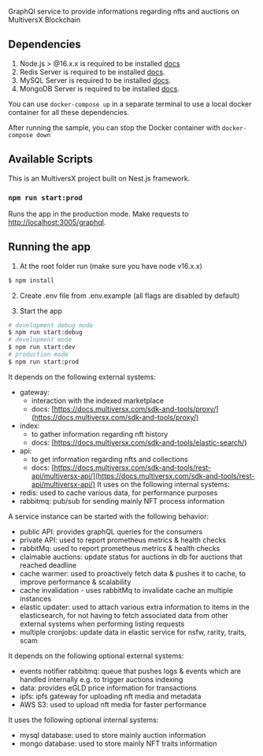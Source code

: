 GraphQl service to provide informations regarding nfts and auctions on MultiversX Blockchain

## Dependencies

1. Node.js > @16.x.x is required to be installed [docs](https://nodejs.org/en/)
1. Redis Server is required to be installed [docs](https://redis.io/).
1. MySQL Server is required to be installed [docs](https://dev.mysql.com/doc/refman/8.0/en/installing.html).
1. MongoDB Server is required to be installed [docs](https://www.mongodb.com/docs/manual/installation).

You can use `docker-compose up` in a separate terminal to use a local docker container for all these dependencies.

After running the sample, you can stop the Docker container with `docker-compose down`

## Available Scripts

This is an MultiversX project built on Nest.js framework.

### `npm run start:prod`

Runs the app in the production mode.
Make requests to [http://localhost:3005/graphql](http://localhost:3005/graphql).

## Running the app

1. At the root folder run (make sure you have node v16.x.x)

```bash
$ npm install
```

2. Create .env file from .env.example (all flags are disabled by default)

3. Start the app

```bash
# development debug mode
$ npm run start:debug
# development mode
$ npm run start:dev
# production mode
$ npm run start:prod
```

It depends on the following external systems:

- gateway:
  - interaction with the indexed marketplace
  - docs: [https://docs.multiversx.com/sdk-and-tools/proxy/](https://docs.multiversx.com/sdk-and-tools/proxy/)
- index:
  - to gather information regarding nft history
  - docs: [https://docs.multiversx.com/sdk-and-tools/elastic-search/)
- api:
  - to get information regarding nfts and collections
  - docs: [https://docs.multiversx.com/sdk-and-tools/rest-api/multiversx-api/](https://docs.multiversx.com/sdk-and-tools/rest-api/multiversx-api/)
    It uses on the following internal systems:
- redis: used to cache various data, for performance purposes
- rabbitmq: pub/sub for sending mainly NFT process information

A service instance can be started with the following behavior:

- public API: provides graphQL queries for the consumers
- private API: used to report prometheus metrics & health checks
- rabbitMq: used to report prometheus metrics & health checks
- claimable auctions: update status for auctions in db for auctions that reached deadline
- cache warmer: used to proactively fetch data & pushes it to cache, to improve performance & scalability
- cache invalidation - uses rabbitMq to invalidate cache an multiple instances
- elastic updater: used to attach various extra information to items in the elasticsearch, for not having to fetch associated data from other external systems when performing listing requests
- multiple cronjobs: update data in elastic service for nsfw, rarity, traits, scam

It depends on the following optional external systems:

- events notifier rabbitmq: queue that pushes logs & events which are handled internally e.g. to trigger auctions indexing
- data: provides eGLD price information for transactions
- ipfs: ipfs gateway for uploading nft media and metadata
- AWS S3: used to upload nft media for faster performance

It uses the following optional internal systems:

- mysql database: used to store mainly auction information
- mongo database: used to store mainly NFT traits information
